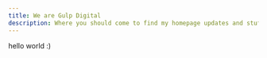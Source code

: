 ```yaml
---
title: We are Gulp Digital
description: Where you should come to find my homepage updates and stuff
---
```


hello world :)

